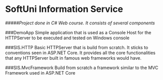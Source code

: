 # SoftUni Information Service
#####*Project done in C# Web course. It consists of several components*

###DemoApp
Simple application that is used as a Console Host for the HTTPServer to be executed and tested on Windows console

###SIS.HTTP
Basic HTTPServer that is build from scratch. It sticks to conventions seen in ASP.NET Core. It provides all the core functionalities that any HTTPServer built in famous web frameworks would have.

###SIS.MvcFramework
Build from scratch a framework similar to the MVC Framework used in ASP.NET Core
